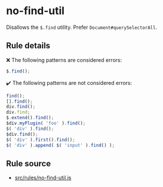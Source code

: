 # no-find-util

Disallows the `$.find` utility. Prefer `Document#querySelectorAll`.

## Rule details

❌ The following patterns are considered errors:
```js
$.find();
```

✔️ The following patterns are not considered errors:
```js
find();
[].find();
div.find();
div.find;
$.extend().find();
$div.myPlugin( 'foo' ).find();
$( 'div' ).find();
$div.find();
$( 'div' ).first().find();
$( 'div' ).append( $( 'input' ).find() );
```

## Rule source

* [src/rules/no-find-util.js](/src/rules/no-find-util.js)
